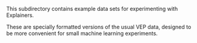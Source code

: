 This subdirectory contains example data sets for experimenting with Explainers.

These are specially formatted versions of the usual VEP data, designed to be more convenient for small machine learning experiments.
